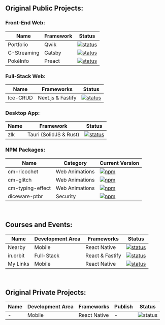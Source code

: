 ## Original Public Projects:

### Front-End Web:
| Name          | Framework | Status                                                                                                |
|---------------|-----------|-------------------------------------------------------------------------------------------------------|
| Portfolio     | Qwik      | [![status](https://img.shields.io/badge/Finished-green)](https://github.com/cicero-mello/portfolio)   |
| C-Streaming   | Gatsby    | [![status](https://img.shields.io/badge/Finished-green)](https://github.com/cicero-mello/c-streaming) |
| PokéInfo      | Preact    | [![status](https://img.shields.io/badge/Finished-green)](https://github.com/cicero-mello/poke-info)   |


### Full-Stack Web:
| Name       | Frameworks        | Status                                                                                                      |
|------------|-------------------|-------------------------------------------------------------------------------------------------------------|
| Ice-CRUD   | Next.js & Fastify | [![status](https://img.shields.io/badge/Finished-green)](https://github.com/cicero-mello/ice-crud-frontend) |


### Desktop App:
| Name | Framework              | Status                                                                                        |
|------|------------------------|-----------------------------------------------------------------------------------------------|
| zlk  | Tauri (SolidJS & Rust) | [![status](https://img.shields.io/badge/PAUSED-orange)](https://github.com/cicero-mello/zlk)  |


### NPM Packages:
| Name              | Category       | Current Version                                                                                              |
|-------------------|----------------|--------------------------------------------------------------------------------------------------------------|
| cm-ricochet       | Web Animations | [![npm](https://img.shields.io/npm/v/cm-ricochet)](https://github.com/cicero-mello/cm-ricochet)              |
| cm-glitch         | Web Animations | [![npm](https://img.shields.io/npm/v/cm-glitch)](https://github.com/cicero-mello/cm-glitch)                  |
| cm-typing-effect  | Web Animations | [![npm](https://img.shields.io/npm/v/cm-typing-effect)](https://github.com/cicero-mello/cm-typing-effect)    |
| diceware-ptbr     | Security       | [![npm](https://img.shields.io/npm/v/diceware-ptbr)](https://github.com/cicero-mello/diceware-ptbr)          |

&nbsp;

## Courses and Events:
| Name     | Development Area | Frameworks      | Status                                                                                                        |
|----------|------------------|-----------------|---------------------------------------------------------------------------------------------------------------|
| Nearby   | Mobile           | React Native    | [![status](https://img.shields.io/badge/Finished-green)](https://github.com/cicero-mello/nearby-react-native) |
| in.orbit | Full-Stack       | React & Fastify | [![status](https://img.shields.io/badge/Finished-green)](https://github.com/cicero-mello/in.orbit-react)      |
| My Links | Mobile           | React Native    | [![status](https://img.shields.io/badge/Finished-green)](https://github.com/cicero-mello/my-links)            |

&nbsp;

## Original Private Projects:
| Name     | Development Area | Frameworks      | Publish                 | Status                                                        |
|----------|------------------|-----------------|-------------------------|---------------------------------------------------------------|
| -        | Mobile           | React Native    | -                       |![status](https://img.shields.io/badge/MVP&nbsp;Finished-blue) |
